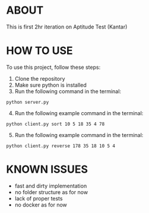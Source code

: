 # ABOUT
This is first 2hr iteration on Aptitude Test (Kantar) 

# HOW TO USE
To use this project, follow these steps:
1. Clone the repository
2. Make sure python is installed
3. Run the following command in the terminal:
```
python server.py
```
4. Run the following example command in the terminal:
```
python client.py sort 10 5 18 35 4 78
```
5. Run the following example command in the terminal:
```
python client.py reverse 178 35 18 10 5 4  
```

# KNOWN ISSUES
- fast and dirty implementation
- no folder structure as for now
- lack of proper tests
- no docker as for now

